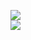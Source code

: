 [![](https://img.shields.io/badge/Made%20With-Github%20Spray-lightgrey.svg?style=for-the-badge&logo=github)](https://github.com/Annihil/github-spray#23079)  
[![](https://i.imgur.com/2DrTn0Z.gif)](https://github.com/Annihil/github-spray)